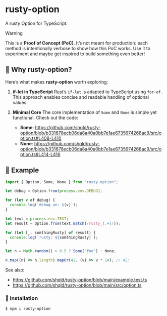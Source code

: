 # rusty-option

A rusty Option for TypeScript.

> [!WARNING]
> This is a **Proof of Concept (PoC)**.
> It’s not meant for production: each method is intentionally verbose to show how this PoC works.
> Use it to experiment and maybe get inspired to build something even better!

## 🚀 Why rusty-option?

Here’s what makes **rusty-option** worth exploring:

1. **if-let in TypeScript**
   Rust’s `if-let` is adapted to TypeScript using `for-of`. This approach enables concise and readable handling of optional values.

2. **Minimal Core**
   The core implementation of `Some` and `None` is simple yet functional. Check out the code:
   - **Some**: https://github.com/shqld/rusty-option/blob/b331678ecb06da8a40a0bb7e1ae6735974268ac9/src/option.ts#L408-L410
   - **None**: https://github.com/shqld/rusty-option/blob/b331678ecb06da8a40a0bb7e1ae6735974268ac9/src/option.ts#L414-L416

## 📖 Example

```ts
import { Option, Some, None } from "rusty-option";

let debug = Option.from(process.env.DEBUG);

for (let v of debug) {
  console.log(`debug on: ${v}`);
}

let text = process.env.TEXT;
let result = Option.from(text.match(/rusty_(.+)/));

for (let [_, somthingRusty] of result) {
  console.log(`rusty: ${somthingRusty}`);
}

let n = Math.random() > 0.5 ? Some("foo") : None;

n.map((n) => n.length).mapOr(42, (v) => v * 14); // 42;
```

See also:

- https://github.com/shqld/rusty-option/blob/main/example.test.ts
- https://github.com/shqld/rusty-option/blob/main/src/option.ts

### 🔧 Installation

```console
$ npm i rusty-option
```
